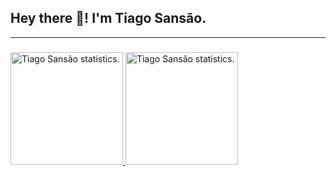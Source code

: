 <h2>Hey there 👋! I'm Tiago Sansão.</h2>

<a alt="LinkedIn" src="https://img.shields.io/badge/-LinkedIn-%233498db?flat&logo=linkedin&color=0077B5&?logoWidth=100&logoColor=FFF" href="https://www.linkedin.com/in/tiago-schulz-sans%C3%A3o-9283351b7/" target="_blank"></a>
<a alt="Twitter" src="https://img.shields.io/badge/-Twitter-%233498db?flat&logo=Twitter&color=1DA1F2&?logoWidth=100&logoColor=FFF" href="https://twitter.com/tiagosansaodev" target="_blank"></a>
<a alt="Facebook" src="https://img.shields.io/badge/-Facebook-%233498db?flat&logo=facebook&color=1877F2&?logoWidth=100&logoColor=FFF" href="https://www.facebook.com/tiago.sansao.9" target="_blank"></a>
<a alt="Instagram" src="https://img.shields.io/badge/-Instagram-%233498db?flat&logo=instagram&color=E4405F&?logoWidth=100&logoColor=FFF" href="https://www.instagram.com/tiagossansao/" target="_blank"></a>
<a alt="Email" src="https://img.shields.io/badge/-Gmail-%233498db?flat&logo=gmail&color=D14836&?logoWidth=100&logoColor=FFF" href="mailto:tiagossansao@gmail.com" target="_blank"></a>

<hr />

<h3></h3>

<a href="https://github.com/TiagoSansao">
  <img height="180em" src="https://github-readme-stats.vercel.app/api?username=tiagosansao&show_icons=true&theme=radical" alt="Tiago Sansão statistics." />
  <img height="180em" src="https://github-readme-stats.vercel.app/api/top-langs/?username=tiagosansao&layout=compact&langs_count=6&theme=radical" alt="Tiago Sansão statistics." />
</a>


